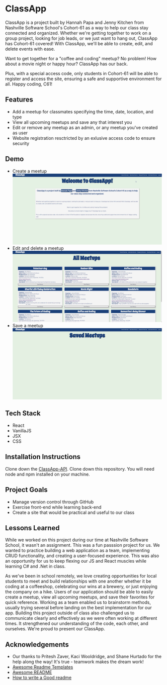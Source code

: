 # ClassApp

ClassApp is a project built by Hannah Papa and Jenny Kitchen from Nashville Software School's Cohort-61 as a way to help our class stay connected and organized.
Whether we're getting together to work on a group project, looking for job leads, or we just want to hang out, ClassApp has Cohort-61 covered! With ClassApp, we'll be able to create, edit, and delete events with ease.

Want to get together for a "coffee and coding" meetup? No problem!
How about a movie night or happy hour? ClassApp has our back.

Plus, with a special access code, only students in Cohort-61 will be able to register and access the site, ensuring a safe and supportive environment for all. Happy coding, C61! 


## Features

- Add a meetup for classmates specifying the time, date, location, and type
- View all upcoming meetups and save any that interest you
- Edit or remove any meetup as an admin, or any meetup you've created as user
- Website registration resctricted by an exlusive access code to ensure security


## Demo
- Create a meetup
![](https://github.com/jennykayekitchen/ClassApp/blob/main/Add%20a%20meetup.gif)
- Edit and delete a meetup
![](https://github.com/jennykayekitchen/ClassApp/blob/main/Edit%20or%20Delete%20Meetup.gif)
- Save a meetup
![](https://github.com/jennykayekitchen/ClassApp/blob/main/Save%20Meetup.gif)


## Tech Stack

- React
- VanillaJS
- JSX
- CSS


## Installation Instructions

Clone down the [ClassApp-API](https://github.com/jennykayekitchen/ClassApp-API).
Clone down this repository. You will need node and npm installed on your machine.

## Project Goals

- Manage version control through GitHub
- Exercise front-end while learning back-end
- Create a site that would be practical and useful to our class

## Lessons Learned

While we worked on this project during our time at Nashville Software School, it wasn't an assignment. This was a fun passsion project for us. We wanted to practice building a web application as a team, implementing CRUD functionality, and creating a user-focused experience. This was also an opportunity for us to keep flexing our JS and React muscles while learning C# and .Net in class.

As we've been in school remotely, we love creating opportunities for local students to meet and build relationships with one another whether it be coding at a coffeeshop, celebrating our wins at a brewery, or just enjoying the company on a hike. Users of our application should be able to easily create a meetup, view all upcoming meetups, and save their favorites for quick reference. Working as a team enabled us to brainstorm methods, usually trying several before landing on the best implementation for our app. Building this project outside of class also challenged us to communicate clearly and effectively as we were often working at different times. It strengthened our understanding of the code, each other, and ourselves. We're proud to present our ClassApp.


## Acknowledgements

 - Our thanks to Pritesh Zaver, Kaci Wooldridge, and Shane Hurtado for the help along the way! It's true - teamwork makes the dream work!
 - [Awesome Readme Templates](https://awesomeopensource.com/project/elangosundar/awesome-README-templates)
 - [Awesome README](https://github.com/matiassingers/awesome-readme)
 - [How to write a Good readme](https://bulldogjob.com/news/449-how-to-write-a-good-readme-for-your-github-project)
  
